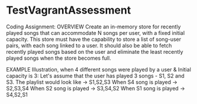# TestVagrantAssessment

Coding Assignment: OVERVIEW Create an in-memory store for recently played songs that can accommodate N songs per user, with a fixed initial capacity. This store must have the capability to store a list of song-user pairs, with each song linked to a user. It should also be able to fetch recently played songs based on the user and eliminate the least recently played songs when the store becomes full.

EXAMPLE Illustration, when 4 different songs were played by a user & Initial capacity is 3: Let's assume that the user has played 3 songs - S1, S2 and S3. The playlist would look like -> S1,S2,S3 When S4 song is played -> S2,S3,S4 When S2 song is played -> S3,S4,S2 When S1 song is played -> S4,S2,S1

